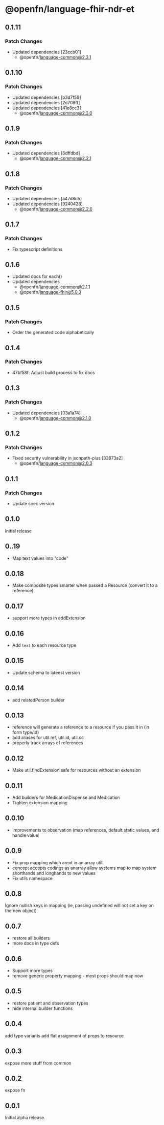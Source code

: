 # @openfn/language-fhir-ndr-et

## 0.1.11

### Patch Changes

- Updated dependencies [23ccb01]
  - @openfn/language-common@2.3.1

## 0.1.10

### Patch Changes

- Updated dependencies [b3d7f59]
- Updated dependencies [2d709ff]
- Updated dependencies [41e8cc3]
  - @openfn/language-common@2.3.0

## 0.1.9

### Patch Changes

- Updated dependencies [6dffdbd]
  - @openfn/language-common@2.2.1

## 0.1.8

### Patch Changes

- Updated dependencies [a47d8d5]
- Updated dependencies [9240428]
  - @openfn/language-common@2.2.0

## 0.1.7

### Patch Changes

- Fix typescript definitions

## 0.1.6

- Updated docs for each()
- Updated dependencies
  - @openfn/language-common@2.1.1
  - @openfn/language-fhir@5.0.3

## 0.1.5

### Patch Changes

- Order the generated code alphabetically

## 0.1.4

### Patch Changes

- 47bf58f: Adjust build process to fix docs

## 0.1.3

### Patch Changes

- Updated dependencies [03a1a74]
  - @openfn/language-common@2.1.0

## 0.1.2

### Patch Changes

- Fixed security vulnerability in jsonpath-plus [33973a2]
  - @openfn/language-common@2.0.3

## 0.1.1

### Patch Changes

- Update spec version

## 0.1.0

Initial release

## 0..19

- Map text values into "code"

## 0.0.18

- Make composite types smarter when passed a Resource (convert it to a
  reference)

## 0.0.17

- support more types in addExtension

## 0.0.16

- Add `text` to each resource type

## 0.0.15

- Update schema to lateest version

## 0.0.14

- add relatedPerson builder

## 0.0.13

- reference will generate a reference to a resource if you pass it in (in form
  type/id)
- add aliases for util.ref, util.id, util.cc
- properly track arrays of references

## 0.0.12

- Make util.findExtension safe for resources without an extension

## 0.0.11

- Add builders for MedicationDispense and Medication
- Tighten extension mapping

## 0.0.10

- Improvements to observation (map references, default static values, and handle
  value)

## 0.0.9

- Fix prop mapping which arent in an array util.
- concept accepts codings as anarray allow systems map to map system shorthands
  and longhands to new values
- Fix utils namespace

## 0.0.8

Ignore nullish keys in mapping (ie, passing undefined will not set a key on the
new object)

## 0.0.7

- restore all builders
- more docs in type defs

## 0.0.6

- Support more types
- remove generic property mapping - most props should map now

## 0.0.5

- restore patient and observation types
- hide internal builder functions

## 0.0.4

add type variants add flat assignment of props to resource

## 0.0.3

expose more stuff from common

## 0.0.2

expose fn

## 0.0.1

Initial alpha release.

